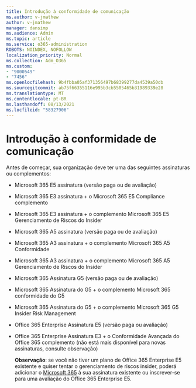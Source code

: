 ```yaml
---
title: Introdução à conformidade de comunicação
ms.author: v-jmathew
author: v-jmathew
manager: dansimp
ms.audience: Admin
ms.topic: article
ms.service: o365-administration
ROBOTS: NOINDEX, NOFOLLOW
localization_priority: Normal
ms.collection: Adm_O365
ms.custom:
- "9000549"
- "7456"
ms.openlocfilehash: 9b4fbba05af371356497b68399277da4539a50db
ms.sourcegitcommit: ab75f66355116e995b3cb5505465b31989339e28
ms.translationtype: MT
ms.contentlocale: pt-BR
ms.lasthandoff: 08/13/2021
ms.locfileid: "58327906"
---
```

# <a name="get-started-with-communication-compliance"></a>Introdução à conformidade de comunicação

Antes de começar, sua organização deve ter uma das seguintes assinaturas ou complementos:

* Microsoft 365 E5 assinatura (versão paga ou de avaliação)
* Microsoft 365 E3 assinatura + o Microsoft 365 E5 Compliance complemento
* Microsoft 365 E3 assinatura + o complemento Microsoft 365 E5 Gerenciamento de Riscos do Insider
* Microsoft 365 A5 assinatura (versão paga ou de avaliação)
* Microsoft 365 A3 assinatura + o complemento Microsoft 365 A5 Conformidade
* Microsoft 365 A3 assinatura + o complemento Microsoft 365 A5 Gerenciamento de Riscos do Insider
* Microsoft 365 Assinatura G5 (versão paga ou de avaliação)
* Microsoft 365 Assinatura do G5 + o complemento Microsoft 365 conformidade do G5
* Microsoft 365 Assinatura do G5 + o complemento Microsoft 365 G5 Insider Risk Management
* Office 365 Enterprise Assinatura E5 (versão paga ou avaliação)
* Office 365 Enterprise Assinatura E3 + o Conformidade Avançada do Office 365 complemento (não está mais disponível para novas assinaturas, consulte observação)

    **Observação**: se você não tiver um plano de Office 365 Enterprise E5 existente e quiser tentar o gerenciamento de riscos insider, poderá adicionar o [Microsoft 365](https://go.microsoft.com/fwlink/?linkid=2130508) à sua assinatura existente ou inscrever-se para uma avaliação do Office 365 Enterprise E5.
